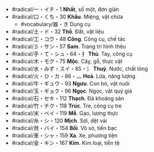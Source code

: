 - #radical/一・イチ・1 **Nhất**, số một, đơn giản
- #radical/口・くち・30 **Khẩu**. Miệng, vật chứa
	- #vocabulary/器・き Dụng cụ
- #radical/土・ド・32 **Thổ**. Đất, vật liệu
- #radical/工・コウ・48 **Công**. Công cụ, chế tác
- #radical/彡・サン・57 **Sam**. Trang trí hình thêu
- #radical/手・て・シュ・64・扌  **Thủ**. Tay, công cụ 
- #radical/木・モク・75 **Mộc**. Cây, gỗ, thực vật
- #radical/水・みず・スイ・85・氵  **Thuỷ**. Nước, chất lỏng
- #radical/火・ひ・カ・86・灬  **Hoả**. Lửa, năng lượng
- #radical/牛・ギュウ・93 **Ngưu**. Con bò, vật nuôi
- #radical/玉・ギョク・96 **Ngọc**. Ngọc, vật quý giá
- #radical/石・セキ・112 **Thạch**. Đá khoáng sản
- #radical/竹・チク・118 **Trúc**. Tre, công cụ tre
- #radical/米・ベイ・119 **Mễ**. Gạo, lương thực
- #radical/糸・シ・120 **Mịch**. Sợi, dệt vải
- #radical/貝・バイ・154 **Bối**. Vỏ sò, tiền bạc
- #radical/車・シャ・159 **Xa**. Xe, phương tiện
- #radical/金・キン・167 **Kim**. Kim loại, tiền tệ